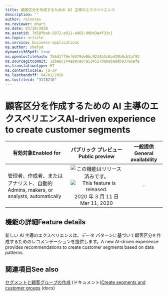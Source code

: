 ```yaml
---
title: 顧客区分を作成するための AI 主導のエクスペリエンス
description: ''
author: relnotes
ms.reviewer: mhart
ms.date: 03/18/2020
ms.assetid: 7d58fbab-5872-e911-a965-000d3a4f33c1
ms.topic: article
ms.service: business-applications
ms.author: shefym
dynamics365pdf: true
ms.openlocfilehash: 7b6d1ff9ef6579de0bc9234b3c0ad29b0cb2af92
ms.sourcegitcommit: 32be8c144e80ce07a534527d80aba9db93795efe
ms.translationtype: HT
ms.contentlocale: ja-JP
ms.lasthandoff: 04/01/2020
ms.locfileid: "3178210"
---
```

# <a name="ai-driven-experience-to-create-customer-segments"></a><span data-ttu-id="09502-102">顧客区分を作成するための AI 主導のエクスペリエンス</span><span class="sxs-lookup"><span data-stu-id="09502-102">AI-driven experience to create customer segments</span></span>


| <span data-ttu-id="09502-103">有効対象</span><span class="sxs-lookup"><span data-stu-id="09502-103">Enabled for</span></span>    |  <span data-ttu-id="09502-104">パブリック プレビュー</span><span class="sxs-lookup"><span data-stu-id="09502-104">Public preview</span></span> | <span data-ttu-id="09502-105">一般提供</span><span class="sxs-lookup"><span data-stu-id="09502-105">General availability</span></span> | 
| ---------- | :----------: |:----------: |
|<span data-ttu-id="09502-106">管理者、作成者、またはアナリスト、自動的</span><span class="sxs-lookup"><span data-stu-id="09502-106">Admins, makers, or analysts, automatically</span></span>|<span data-ttu-id="09502-107">![この機能はリリース済みです。](/dynamics365-release-plan/media/green-checkmark.png "この機能はリリース済みです。")</span><span class="sxs-lookup"><span data-stu-id="09502-107">![This feature is released.](/dynamics365-release-plan/media/green-checkmark.png "This feature is released.")</span></span> <span data-ttu-id="09502-108">2020 年 3 月 11 日</span><span class="sxs-lookup"><span data-stu-id="09502-108">Mar 11, 2020</span></span>| -|






## <a name="feature-details"></a><span data-ttu-id="09502-109">機能の詳細</span><span class="sxs-lookup"><span data-stu-id="09502-109">Feature details</span></span>
<!--feature detail start -->
<span data-ttu-id="09502-110">新しい AI 主導のエクスペリエンスは、データ パターンに基づいて顧客区分を作成するためのレコメンデーションを提供します。</span><span class="sxs-lookup"><span data-stu-id="09502-110">A new AI-driven experience provides recommendations to create customer segments based on data patterns.</span></span> 
<!--feature detail end -->










## <a name="see-also"></a><span data-ttu-id="09502-111">関連項目</span><span class="sxs-lookup"><span data-stu-id="09502-111">See also</span></span>

<span data-ttu-id="09502-112">[セグメントと顧客グループの作成](https://docs.microsoft.com/dynamics365/ai/customer-insights/pm-segments) (ドキュメント)</span><span class="sxs-lookup"><span data-stu-id="09502-112">[Create segments and customer groups](https://docs.microsoft.com/dynamics365/ai/customer-insights/pm-segments) (docs)</span></span>
